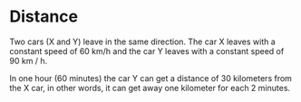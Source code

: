# Distance


Two cars (X and Y) leave in the same direction. The car X leaves with a constant speed of 60 km/h and the car Y leaves with a constant speed of 90 km / h.

<!-- Dois carros (x e y) Ganha a mesma direção . O carro x leva com uma constante velocidade de 60 km/h e o carro y leva com uma constante velocidade de 90 km / h .-->

In one hour (60 minutes) the car Y can get a distance of 30 kilometers from the X car, in other words, it can get away one kilometer for each 2 minutes.

<!-- Em uma hora (60 minutos) o carro y pode ter uma distância de 30 kilometros do carro x , em outras palavras , pode sempre ter um kilometros para cada 2 minutos.

Read the distance (in km) and calculate how long it takes (in minutes) for the car Y to take this distance in relation to the other car.

leia a distância em km e calcule como obter longa em minutos para o carro y para ter esta distância em relaçáo para o outro carro.

**Input**

The input file contains 1 integer value.

a entrada do arquivo contém 1 valor de inteiro.

**Output**

Print the necessary time followed by the message "minutos" that means minutes in Portuguese.

| Input Sample	| Output Sample |
|:--:|:--:|
| 30  | 60 minutos |
| 110 | 220 minutos |
| 7 | 14 minutos |

```javascript 

var input = require('fs').readFileSync('/dev/stdin', 'utf8');
var lines = input.split('\n');

/**
 * Escreva a sua solução aqui
 * Code your solution here
 * Escriba su solución aquí
 */

var minutes = parseInt(lines.shift('\n');

console.log("+minutes*2+" minutos");


```
